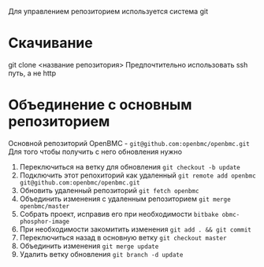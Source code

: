 Для управлением репозиторием используется система git
# Скачивание
git clone <название репозитория>
Предпочтительно использовать ssh путь, а не http
# Объединение с основным репозиторием
Основной репозиторий OpenBMC - `git@github.com:openbmc/openbmc.git`
Для того чтобы получить с него обновления нужно
1) Переключиться на ветку для обновления `git checkout -b update`
2) Подключить этот репохиторий как удаленный `git remote add openbmc git@github.com:openbmc/openbmc.git`
3) Обновить удаленный репозиторий `git fetch openbmc`
4) Объединить изменения с удаленным репозиторием `git merge openbmc/master`
5) Собрать проект, исправив его при необходимости `bitbake obmc-phosphor-image`
6) При необходимости закомитить изменения `git add . && git commit`
7) Переключиться назад в основную ветку `git checkout master`
8) Объединить изменения `git merge update`
9) Удалить ветку обновления `git branch -d update`